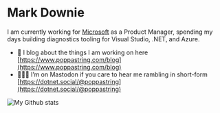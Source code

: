 # Mark Downie

I am currently working for [Microsoft](https://www.microsoft.com/) as a Product Manager, spending my days building diagnostics tooling for Visual Studio, .NET, and Azure.

- 📝 I blog about the things I am working on here [https://www.poppastring.com/blog](https://www.poppastring.com/blog)
- 🤷🏿‍♂️ I’m on Mastodon if you care to hear me rambling in short-form [https://dotnet.social/@poppastring](https://dotnet.social/@poppastring)


![My Github stats](https://github-readme-stats.vercel.app/api?username=poppastring&show_icons=true&theme=synthwave)
